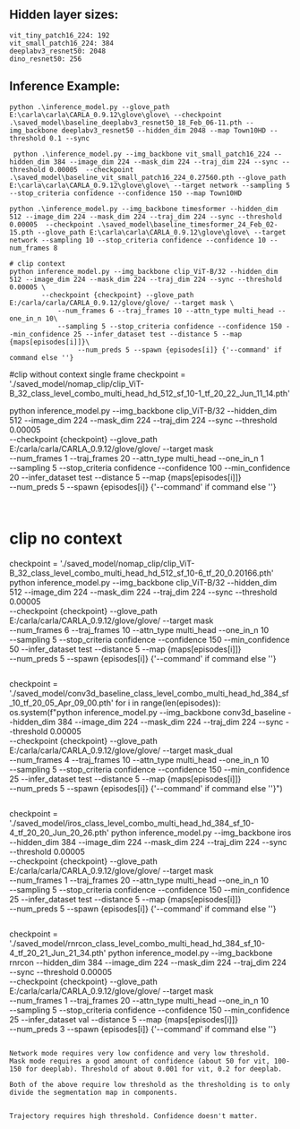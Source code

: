 ## Hidden layer sizes:

```
vit_tiny_patch16_224: 192
vit_small_patch16_224: 384
deeplabv3_resnet50: 2048
dino_resnet50: 256
```

## Inference Example:

```
python .\inference_model.py --glove_path E:\carla\carla\CARLA_0.9.12\glove\glove\ --checkpoint .\saved_model\baseline_deeplabv3_resnet50_18_Feb_06-11.pth --img_backbone deeplabv3_resnet50 --hidden_dim 2048 --map Town10HD --threshold 0.1 --sync
```

```
 python .\inference_model.py --img_backbone vit_small_patch16_224 --hidden_dim 384 --image_dim 224 --mask_dim 224 --traj_dim 224 --sync --threshold 0.00005  --checkpoint .\saved_model\baseline_vit_small_patch16_224_0.27560.pth --glove_path E:\carla\carla\CARLA_0.9.12\glove\glove\ --target network --sampling 5 --stop_criteria confidence --confidence 150 --map Town10HD
```


```
python .\inference_model.py --img_backbone timesformer --hidden_dim 512 --image_dim 224 --mask_dim 224 --traj_dim 224 --sync --threshold 0.00005  --checkpoint .\saved_model\baseline_timesformer_24_Feb_02-15.pth --glove_path E:\carla\carla\CARLA_0.9.12\glove\glove\ --target network --sampling 10 --stop_criteria confidence --confidence 10 --num_frames 8 
```

```
# clip context
python inference_model.py --img_backbone clip_ViT-B/32 --hidden_dim 512 --image_dim 224 --mask_dim 224 --traj_dim 224 --sync --threshold 0.00005 \
        --checkpoint {checkpoint} --glove_path E:/carla/carla/CARLA_0.9.12/glove/glove/ --target mask \
            --num_frames 6 --traj_frames 10 --attn_type multi_head --one_in_n 10\
            --sampling 5 --stop_criteria confidence --confidence 150 --min_confidence 25 --infer_dataset test --distance 5 --map {maps[episodes[i]]}\
                 --num_preds 5 --spawn {episodes[i]} {'--command' if command else ''}
```
#clip without context single frame
checkpoint = './saved_model/nomap_clip/clip_ViT-B_32_class_level_combo_multi_head_hd_512_sf_10-1_tf_20_22_Jun_11_14.pth'

python inference_model.py --img_backbone clip_ViT-B/32 --hidden_dim 512 --image_dim 224 --mask_dim 224 --traj_dim 224 --sync --threshold 0.00005 \
        --checkpoint {checkpoint} --glove_path E:/carla/carla/CARLA_0.9.12/glove/glove/ --target mask \
            --num_frames 1 --traj_frames 20 --attn_type multi_head --one_in_n 1\
            --sampling 5 --stop_criteria confidence --confidence 100 --min_confidence 20 --infer_dataset test --distance 5 --map {maps[episodes[i]]}\
                 --num_preds 5 --spawn {episodes[i]} {'--command' if command else ''}
```


```
# clip no context
checkpoint = './saved_model/nomap_clip/clip_ViT-B_32_class_level_combo_multi_head_hd_512_sf_10-6_tf_20_0.20166.pth'
python inference_model.py --img_backbone clip_ViT-B/32 --hidden_dim 512 --image_dim 224 --mask_dim 224 --traj_dim 224 --sync --threshold 0.00005 \
        --checkpoint {checkpoint} --glove_path E:/carla/carla/CARLA_0.9.12/glove/glove/ --target mask \
            --num_frames 6 --traj_frames 10 --attn_type multi_head --one_in_n 10\
            --sampling 5 --stop_criteria confidence --confidence 150 --min_confidence 50 --infer_dataset test --distance 5 --map {maps[episodes[i]]}\
                 --num_preds 5 --spawn {episodes[i]} {'--command' if command else ''}
```

```
checkpoint = './saved_model/conv3d_baseline_class_level_combo_multi_head_hd_384_sf_10_tf_20_05_Apr_09_00.pth'
for i in range(len(episodes)):
    os.system(f"python inference_model.py --img_backbone conv3d_baseline --hidden_dim 384 --image_dim 224 --mask_dim 224 --traj_dim 224 --sync --threshold 0.00005 \
        --checkpoint {checkpoint} --glove_path E:/carla/carla/CARLA_0.9.12/glove/glove/ --target mask_dual \
            --num_frames 4 --traj_frames 10 --attn_type multi_head --one_in_n 10\
            --sampling 5 --stop_criteria confidence --confidence 150 --min_confidence 25 --infer_dataset test --distance 5 --map {maps[episodes[i]]}\
                 --num_preds 5 --spawn {episodes[i]} {'--command' if command else ''}")
```

```
checkpoint = './saved_model/iros_class_level_combo_multi_head_hd_384_sf_10-4_tf_20_20_Jun_20_26.pth'
python inference_model.py --img_backbone iros --hidden_dim 384 --image_dim 224 --mask_dim 224 --traj_dim 224 --sync --threshold 0.00005 \
        --checkpoint {checkpoint} --glove_path E:/carla/carla/CARLA_0.9.12/glove/glove/ --target mask \
            --num_frames 1 --traj_frames 20 --attn_type multi_head --one_in_n 10\
            --sampling 5 --stop_criteria confidence --confidence 150 --min_confidence 25 --infer_dataset test --distance 5 --map {maps[episodes[i]]}\
                 --num_preds 5 --spawn {episodes[i]} {'--command' if command else ''}
```

```
checkpoint = './saved_model/rnrcon_class_level_combo_multi_head_hd_384_sf_10-4_tf_20_21_Jun_21_34.pth'
python inference_model.py --img_backbone rnrcon --hidden_dim 384 --image_dim 224 --mask_dim 224 --traj_dim 224 --sync --threshold 0.00005 \
        --checkpoint {checkpoint} --glove_path E:/carla/carla/CARLA_0.9.12/glove/glove/ --target mask \
            --num_frames 1 --traj_frames 20 --attn_type multi_head --one_in_n 10\
            --sampling 5 --stop_criteria confidence --confidence 150 --min_confidence 25 --infer_dataset val --distance 5 --map {maps[episodes[i]]}\
                 --num_preds 3 --spawn {episodes[i]} {'--command' if command else ''}
```

Network mode requires very low confidence and very low threshold.
Mask mode requires a good amount of confidence (about 50 for vit, 100-150 for deeplab). Threshold of about 0.001 for vit, 0.2 for deeplab.

Both of the above require low threshold as the thresholding is to only divide the segmentation map in components.


Trajectory requires high threshold. Confidence doesn't matter.
